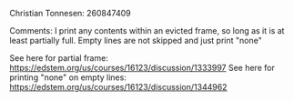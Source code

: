 Christian Tonnesen: 260847409

Comments:
I print any contents within an evicted frame, so long as it is at least partially full. Empty lines are not skipped and just print "none"

See here for partial frame: https://edstem.org/us/courses/16123/discussion/1333997
See here for printing "none" on empty lines: https://edstem.org/us/courses/16123/discussion/1344962